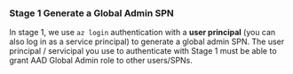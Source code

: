 ### Stage 1 Generate a Global Admin SPN

In stage 1, we use `az login` authentication with a **user principal** (you can also log in as a service principal) to generate a global admin SPN. The user principal / servicipal you use to authenticate with Stage 1 must be able to grant AAD Global Admin role to other users/SPNs.
